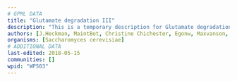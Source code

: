 ```yaml
---
# GPML DATA
title: "Glutamate degradation III"
description: "This is a temporary description for Glutamate degradation III"
authors: [J.Heckman, MaintBot, Christine Chichester, Egonw, Maxvanson, Khanspers]
organisms: [Saccharomyces cerevisiae]
# ADDITIONAL DATA
last-edited: 2018-05-15
communities: []
wpid: "WP503"
---
```

